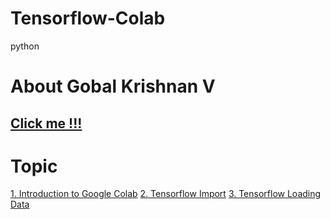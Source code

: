 # Tensorflow-Colab
python
# About Gobal Krishnan V
## [Click me !!!](https://engineer-ece.github.io/Home/)

# Topic

[1. Introduction to Google Colab](https://github.com/engineer-ece/Tensorflow-Colab/blob/main/Introduction_to__2_1_2021.ipynb)
[2. Tensorflow Import](https://github.com/engineer-ece/Tensorflow-Colab/blob/main/Tensorflow_import_02_01_2021.ipynb)
[3. Tensorflow Loading Data](https://github.com/engineer-ece/Tensorflow-Colab/blob/main/TF2_0_Loading_Data.ipynb)
